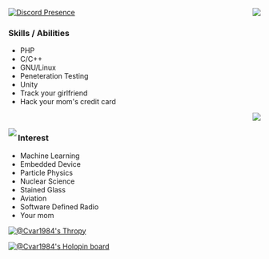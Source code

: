 [![Discord Presence](https://lanyard.cnrad.dev/api/1020353796397863033?bg=0d1116&hideActivity=true)](https://discord.com/users/1020353796397863033)
<img src="https://user-images.githubusercontent.com/73097560/121835696-761b5c80-cd04-11eb-9d9c-6a4f6fb07724.gif" align="right"/>

### Skills / Abilities
* PHP
* C/C++
* GNU/Linux
* Peneteration Testing
* Unity
* Track your girlfriend
* Hack your mom's credit card


<img src="https://github-readme-stats.vercel.app/api?username=Cvar1984&hide_border=true&show_icons=true&bg_color=0d1116&title_color=ce09ec&text_color=a4aacb&icon_color=007ec6" align="right"><br/>

<img src="https://readme.cvar1984.net/api/top-langs/?username=Cvar1984&layout=pie&hide_border=true&show_icons=true&bg_color=0d1116&title_color=ce09ec&text_color=a4aacb&icon_color=007ec6" align="left">

### Interest
* Machine Learning
* Embedded Device
* Particle Physics
* Nuclear Science
* Stained Glass
* Aviation
* Software Defined Radio
* Your mom

[![@Cvar1984's Thropy](https://github-profile-trophy.vercel.app/?username=Cvar1984&rank=-C,%20-B&theme=darkhub&margin-w=20&bg=false&no-frame=true&no-bg=true)](https://github.com/Cvar1984/)

[![@Cvar1984's Holopin board](https://holopin.me/cvar1984)](https://holopin.io/@cvar1984)
